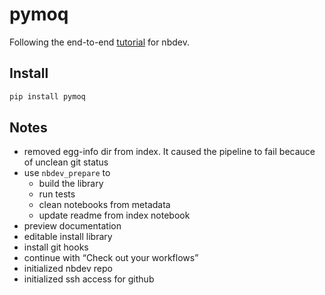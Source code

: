 pymoq
================

<!-- WARNING: THIS FILE WAS AUTOGENERATED! DO NOT EDIT! -->

Following the end-to-end
[tutorial](https://nbdev.fast.ai/Tutorials/tutorial.html) for nbdev.

## Install

``` sh
pip install pymoq
```

## Notes

- removed egg-info dir from index. It caused the pipeline to fail
  becauce of unclean git status
- use `nbdev_prepare` to
  - build the library
  - run tests
  - clean notebooks from metadata
  - update readme from index notebook
- preview documentation
- editable install library
- install git hooks
- continue with “Check out your workflows”
- initialized nbdev repo
- initialized ssh access for github

